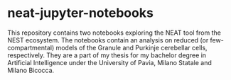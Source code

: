 # neat-jupyter-notebooks
This repository contains two notebooks exploring the NEAT tool from the NEST ecosystem. The notebooks contain an analysis on reduced (or few-compartmental) models of the Granule and Purkinje cerebellar cells, respectively. They are a part of my thesis for my bachelor degree in Artificial Intelligence under the University of Pavia, Milano Statale and Milano Bicocca.
